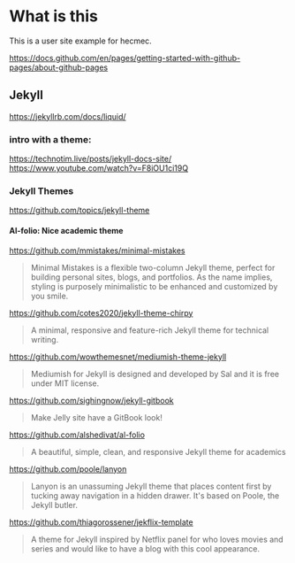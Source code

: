 # What is this

This is a user site example for hecmec.

https://docs.github.com/en/pages/getting-started-with-github-pages/about-github-pages

## Jekyll

https://jekyllrb.com/docs/liquid/

### intro with a theme:
https://technotim.live/posts/jekyll-docs-site/  
https://www.youtube.com/watch?v=F8iOU1ci19Q  

### Jekyll Themes
https://github.com/topics/jekyll-theme  

#### Al-folio: Nice academic theme
https://github.com/mmistakes/minimal-mistakes
> Minimal Mistakes is a flexible two-column Jekyll theme, perfect for building personal sites, blogs, and portfolios. As the name implies, styling is purposely minimalistic to be enhanced and customized by you smile.

https://github.com/cotes2020/jekyll-theme-chirpy  
> A minimal, responsive and feature-rich Jekyll theme for technical writing.

https://github.com/wowthemesnet/mediumish-theme-jekyll
> Mediumish for Jekyll is designed and developed by Sal and it is free under MIT license.

https://github.com/sighingnow/jekyll-gitbook
> Make Jelly site have a GitBook look!

https://github.com/alshedivat/al-folio  
> A beautiful, simple, clean, and responsive Jekyll theme for academics

https://github.com/poole/lanyon  
> Lanyon is an unassuming Jekyll theme that places content first by tucking away navigation in a hidden drawer. It's based on Poole, the Jekyll butler.

https://github.com/thiagorossener/jekflix-template
> A theme for Jekyll inspired by Netflix panel for who loves movies and series and would like to have a blog with this cool appearance.



